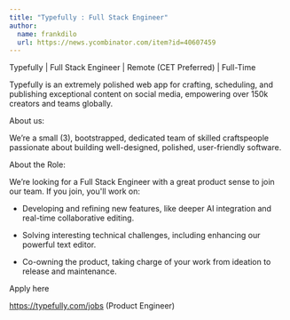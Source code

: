 ```yaml
---
title: "Typefully : Full Stack Engineer"
author:
  name: frankdilo
  url: https://news.ycombinator.com/item?id=40607459
---
```

Typefully | Full Stack Engineer | Remote (CET Preferred) | Full-Time

Typefully is an extremely polished web app for crafting, scheduling, and publishing exceptional content on social media, empowering over 150k creators and teams globally.

About us:

We’re a small (3), bootstrapped, dedicated team of skilled craftspeople passionate about building well-designed, polished, user-friendly software.

About the Role:

We’re looking for a Full Stack Engineer with a great product sense to join our team. If you join, you&#x27;ll work on:

- Developing and refining new features, like deeper AI integration and real-time collaborative editing.

- Solving interesting technical challenges, including enhancing our powerful text editor.

- Co-owning the product, taking charge of your work from ideation to release and maintenance.

Apply here

<a href="https:&#x2F;&#x2F;typefully.com&#x2F;jobs" rel="nofollow">https:&#x2F;&#x2F;typefully.com&#x2F;jobs</a> (Product Engineer)
